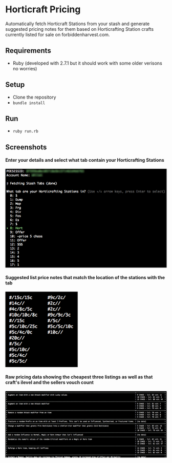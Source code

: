 # Horticraft Pricing

Automatically fetch Horticraft Stations from your stash and generate suggested pricing notes for them based on Horticrafting Station crafts currently listed for sale on forbiddenharvest.com.

## Requirements

* Ruby (developed with 2.7.1 but it should work with some older verisons no worries)

## Setup

* Clone the repository
* `bundle install`

## Run

* `ruby run.rb`

## Screenshots

#### Enter your details and select what tab contain your Horticrafting Stations
![Select Tab](screenshots/screenshot-1.png)

#### Suggested list price notes that match the location of the stations with the tab
![Pricing Note](screenshots/screenshot-2.png)

#### Raw pricing data showing the cheapest three listings as well as that craft's ilevel and the sellers vouch count
![Raw Craft Data](screenshots/screenshot-3.png)
